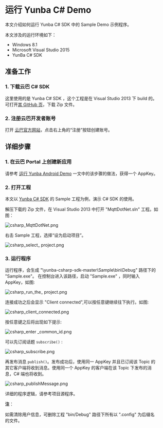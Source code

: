 # 运行 Yunba C# Demo

本文介绍如何运行 Yunba C# SDK 中的 Sample Demo 示例程序。

本文涉及的运行环境如下：

* Windows 8.1
* Microsoft Visual Studio 2015
* YunBa C# SDK

## 准备工作

### 1. 下载云巴 C# SDK
这里使用的是 Yunba C# SDK ，这个工程是在 Visual Studio 2013 下 build 的。
可打开[其 GitHub 页](https://github.com/yunba/yunba-csharp-sdk)，下载 Zip 文件。


### 2. 注册云巴开发者账号
打开 [云巴官方网站](http://yunba.io)，点击右上角的“注册”按钮创建账号。  

## 详细步骤

### 1. 在云巴 Portal 上创建新应用
请参考 [运行 Yunba Android Demo](android_demo_quick_start.md) 
一文中的该步骤的做法，获得一个 AppKey。

### 2. 打开工程
本文以 [Yunba C# SDK](https://github.com/yunba/yunba-csharp-sdk) 的 Sample 工程为例，演示 C# SDK 的使用。

解压下载的 Zip 文件，在 Visual Studio 2013 中打开 "MqttDotNet.sln" 工程。如图：


![csharp_MqttDotNet.png](https://raw.githubusercontent.com/yunba/docs/master/image/for_quickstart/csharp_MqttDotNet.png)


右击 Sample 工程，选择“设为启动项目”。


![csharp_select_ project.png](https://github.com/yunba/docs/blob/master/image/for_quickstart/csharp_select_%20project.png)


### 3. 运行程序
运行程序，会生成 "\yunba-csharp-sdk-master\Sample\bin\Debug" 路径下的 "Sample.exe"。
在控制台进入该路径，启动 "Sample.exe" ，同时输入 AppKey，如图: 

![csharp_run_the_ project.png](https://raw.githubusercontent.com/yunba/docs/master/image/for_quickstart/csharp_run_the_%20project.png)

连接成功之后会显示 "Client connected",可以按任意键继续往下执行。如图:

![csharp_client_connected.png](https://raw.githubusercontent.com/yunba/docs/master/image/for_quickstart/csharp_client_connected.png)

按任意键之后将出现如下提示:

![csharp_enter _common_id.png](https://raw.githubusercontent.com/yunba/docs/master/image/for_quickstart/csharp_enter%20_common_id.png)

可以先订阅话题 `subscribe()` :

![csharp_subscribe.png](https://raw.githubusercontent.com/yunba/docs/master/image/for_quickstart/csharp_subscribe.png)

再发布消息 `publish()`。发布成功后，使用同一 AppKey 并且已订阅该 Topic 的其它客户端将收到消息。使用同一个 AppKey 的客户端在该 Topic 下发布的消息，C# 端也将收到。

![csharp_publishMessage.png](https://raw.githubusercontent.com/yunba/docs/master/image/for_quickstart/csharp_publishMessage.png)


详细的程序逻辑，请参考项目源程序。


**注**：

如需清除用户信息，可删除工程 "bin/Debug" 路径下所有以 ".config" 为后缀名的文件。

